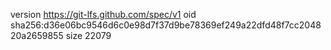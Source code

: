 version https://git-lfs.github.com/spec/v1
oid sha256:d36e06bc9546d6c0e98d7f37d9be78369ef249a22dfd48f7cc204820a2659855
size 22079
